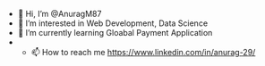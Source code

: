 - 👋 Hi, I’m @AnuragM87
- 👀 I’m interested in Web Development, Data Science
- 🌱 I’m currently learning Gloabal Payment Application
- - 📫 How to reach me https://www.linkedin.com/in/anurag-29/
 <!---
- 💞️ I’m looking to collaborate on 


<!---
AnuragM87/AnuragM87 is a ✨ special ✨ repository because its `README.md` (this file) appears on your GitHub profile.
You can click the Preview link to take a look at your changes.
--->
